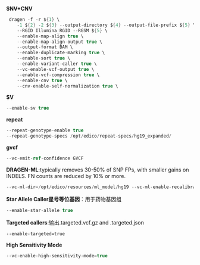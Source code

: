 **SNV+CNV**
```cs
 dragen -f -r ${1} \
    -1 ${2} -2 ${3} --output-directory ${4} --output-file-prefix ${5} \
    --RGID Illumina_RGID --RGSM ${5} \
    --enable-map-align true \
    --enable-map-align-output true \
    --output-format BAM \
    --enable-duplicate-marking true \
    --enable-sort true \
    --enable-variant-caller true \
    --vc-enable-vcf-output true \
    --enable-vcf-compression true \
    --enable-cnv true \
    --cnv-enable-self-normalization true \
```

**SV**
```cs
--enable-sv true
```

**repeat**
```cs
--repeat-genotype-enable true
--repeat-genotype-specs /opt/edico/repeat-specs/hg19_expanded/
```

**gvcf**
```cs
--vc-emit-ref-confidence GVCF
```

**DRAGEN-ML**:typically removes 30-50% of SNP FPs, with smaller gains on INDELS. FN counts are reduced by 10% or more. 
```cs
--vc-ml-dir=/opt/edico/resources/ml_model/hg19 --vc-ml-enable-recalibration=true
```

**Star Allele Caller星号等位基因**：用于药物基因组
```cs
--enable-star-allele true
```

**Targeted callers**:输出<prefix>.targeted.vcf.gz and <prefix>.targeted.json
```
--enable-targeted=true
```

**High Sensitivity Mode**
```cs
--vc-enable-high-sensitivity-mode=true
```

